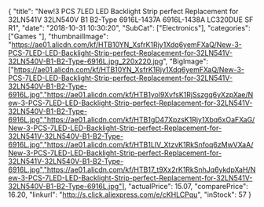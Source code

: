 {
	"title": "New!3 PCS 7LED LED Backlight Strip perfect Replacement for 32LN541V 32LN540V B1 B2-Type 6916L-1437A 6916L-1438A LC320DUE SF R1",
	"date": "2018-10-31 10:30:20",
	"SubCat": ["Electronics"],
	"categories": ["Games "],
	"thumbnailImage": "https://ae01.alicdn.com/kf/HTB10YN_XsfrK1Rjy1Xdq6yemFXaQ/New-3-PCS-7LED-LED-Backlight-Strip-perfect-Replacement-for-32LN541V-32LN540V-B1-B2-Type-6916L.jpg_220x220.jpg",
	"BigImage": ["https://ae01.alicdn.com/kf/HTB10YN_XsfrK1Rjy1Xdq6yemFXaQ/New-3-PCS-7LED-LED-Backlight-Strip-perfect-Replacement-for-32LN541V-32LN540V-B1-B2-Type-6916L.jpg","https://ae01.alicdn.com/kf/HTB1yol9XvfsK1RjSszgq6yXzpXae/New-3-PCS-7LED-LED-Backlight-Strip-perfect-Replacement-for-32LN541V-32LN540V-B1-B2-Type-6916L.jpg","https://ae01.alicdn.com/kf/HTB1gD47XpzsK1Rjy1Xbq6xOaFXaG/New-3-PCS-7LED-LED-Backlight-Strip-perfect-Replacement-for-32LN541V-32LN540V-B1-B2-Type-6916L.jpg","https://ae01.alicdn.com/kf/HTB1LIV_XtzvK1RkSnfoq6zMwVXaA/New-3-PCS-7LED-LED-Backlight-Strip-perfect-Replacement-for-32LN541V-32LN540V-B1-B2-Type-6916L.jpg","https://ae01.alicdn.com/kf/HTB17_t9Xx2rK1RkSnhJq6ykdpXaH/New-3-PCS-7LED-LED-Backlight-Strip-perfect-Replacement-for-32LN541V-32LN540V-B1-B2-Type-6916L.jpg"],
	"actualPrice": 15.07,
	"comparePrice": 16.20,
	"linkurl": "http://s.click.aliexpress.com/e/cKHLCPqu",
	"inStock": 57
}
